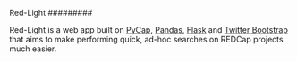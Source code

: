 Red-Light
#########

Red-Light is a web app built on [PyCap][pc], [Pandas][pd], [Flask][fl] and [Twitter Bootstrap][tb] that aims to make performing quick, ad-hoc searches on REDCap projects much easier.



[pc]: http://sburns.github.com/PyCap
[pd]: http://pandas.pydata.org
[fl]: http://flask.pocoo.org
[tb]: http://twitter.github.com/bootstrap